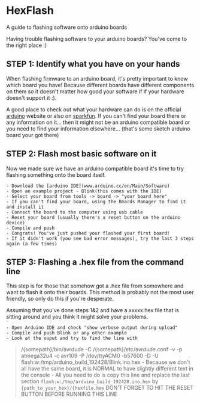 # HexFlash
A guide to flashing software onto arduino boards

Having trouble flashing software to your arduino boards? You've come to the right place :)

## STEP 1: Identify what you have on your hands
When flashing firmware to an arduino board, it's pretty important to know which board you have! Because different boards have different components on them so it doesn't matter how good your software if if your hardware doesn't support it :).

A good place to check out what your hardware can do is on the official [arduino](www.arduino.cc) website or also on [sparkfun](www.sparkfun.com). If you can't find your board there or any information on it... then it might not be an arduino compatible board or you need to find your information elsewhere... (that's some sketch arduino board your got there) 

## STEP 2: Flash most basic software on it
Now we made sure we have an arduino compatible board it's time to try flashing something onto the board itself.

	- Download the [arduino IDE](www.arduino.cc/en/Main/Software) 
	- Open an example project - Blink(this comes with the IDE)
	- Select your board from tools -> board -> "your board here"
	- If you can't find your board, using the Boards Manager to find it and install it
	- Connect the board to the computer using usb cable
	- Reset your board (usually there's a reset button on the arduino device)
	- Compile and push
	- Congrats! You've just pushed your flashed your first board!
	- If it didn't work (you see bad error messages), try the last 3 steps again (a few times)
	
## STEP 3: Flashing a .hex file from the command line
This step is for those that somehow got a .hex file from somewhere and want to flash it onto their boards. This method is probably not the most user friendly, so only do this if you're desperate.

Assuming that you've done steps 1&2 and have a xxxxx.hex file that is sitting around and you think it might solve your problems.   

	- Open Arduino IDE and check "show verbose output during upload"
	- Compile and push Blink or any other example
	- Look at the ouput and try to find the line with 
>/{somepath}/bin/avrdude -C /{somepath}/etc/avrdude.conf -v -p atmega32u4 -c avr109 -P /dev/ttyACM0 -b57600 -D -U flash:w:/tmp/arduino_build_192428/Blink.ino.hex
	- Because we don't all have the same board, it is NORMAL to have slightly different text in the console
	- All you need to do is copy this line and replace the last section `flash:w:/tmp/arduino_build_192428.ino.hex` by `{path_to_your_hex}/{hexfile.hex` DON'T FORGET TO HIT THE RESET BUTTON BEFORE RUNNING THIS LINE
